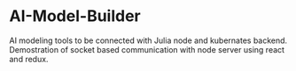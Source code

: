 # AI-Model-Builder

AI modeling tools to be connected with Julia node and kubernates backend. Demostration of socket based communication with node server using react and redux.

